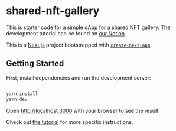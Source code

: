 # shared-nft-gallery

This is starter code for a simple dApp for a shared NFT gallery.
The development tutorial can be found on [our Notion](https://kublockchain.notion.site/NFT-Gallery-dApp-tutorial-8ccbda66968b4b55b1808e8c2abe1272?pvs=4) 

This is a [Next.js](https://nextjs.org/) project bootstrapped with [`create-next-app`](https://github.com/vercel/next.js/tree/canary/packages/create-next-app).

## Getting Started

First, install dependencies and run the development server:

```bash

yarn install
yarn dev

```

Open [http://localhost:3000](http://localhost:3000) with your browser to see the result.

Check out [the tutorial](https://kublockchain.notion.site/NFT-Gallery-dApp-tutorial-8ccbda66968b4b55b1808e8c2abe1272?pvs=4) for more specific instructions.
